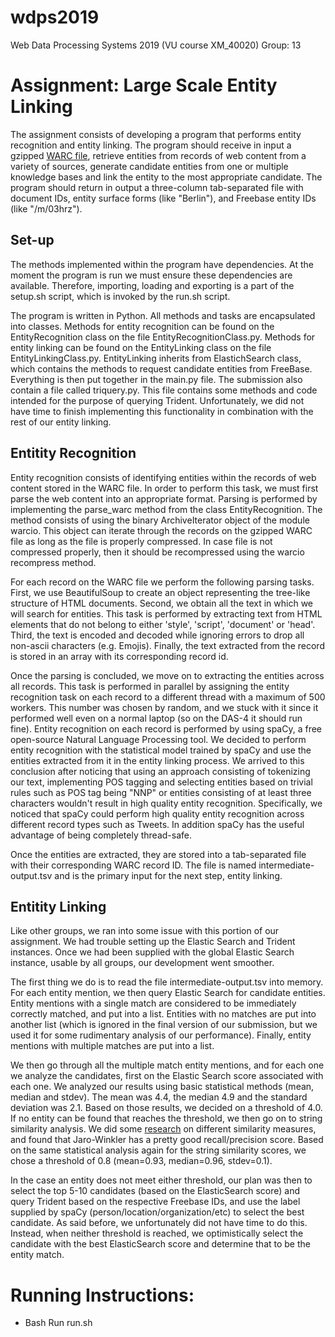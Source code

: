 # wdps2019
Web Data Processing Systems 2019 (VU course XM_40020)
Group: 13 

# Assignment: Large Scale Entity Linking

The assignment consists of developing a program that performs entity recognition and entity linking. 
The program should receive in input a gzipped [WARC file](https://en.wikipedia.org/wiki/Web_ARChive),
retrieve entities from records of web content from a variety of sources, generate candidate entities 
from one or multiple knowledge bases and link the entity to the most appropriate candidate. The program 
should return in output a three-column tab-separated file with document IDs, entity surface forms (like
"Berlin"), and Freebase entity IDs (like "/m/03hrz").  

## Set-up

The methods implemented within the program have dependencies. At the moment the program is run we
must ensure these dependencies are available. Therefore, importing, loading and exporting is a part 
of the setup.sh script, which is invoked by the run.sh script.

The program is written in Python. All methods and tasks are encapsulated into classes. Methods 
for entity recognition can be found on the EntityRecognition class on the file EntityRecognitionClass.py.
Methods for entity linking can be found on the EntityLinking class on the file EntityLinkingClass.py.
EntityLinking inherits from ElastichSearch class, which contains the methods to request candidate entities 
from FreeBase. Everything is then put together in the main.py file.
The submission also contain a file called triquery.py. This file contains some methods and code intended
for the purpose of querying Trident. Unfortunately, we did not have time to finish implementing this functionality
in combination with the rest of our entity linking.

## Entitity Recognition

Entity recognition consists of identifying entities within the records of web content stored in the 
WARC file. In order to perform this task, we must first parse the web content into an appropriate
format. Parsing is performed by implementing the parse_warc method from the class EntityRecognition.
The method consists of using the binary ArchiveIterator object of the module warcio. This 
object can iterate through the records on the gzipped WARC file as long as the file is properly
compressed. In case file is not compressed properly, then it should be recompressed using the warcio
recompress method. 

For each record on the WARC file we perform the following parsing tasks. First, we use BeautifulSoup to 
create an object representing the tree-like structure of HTML documents. Second, we obtain all the text
in which we will search for entities. This task is performed by extracting text from HTML elements that 
do not belong to either 'style', 'script', 'document' or 'head'. Third, the text is encoded and decoded
while ignoring errors to drop all non-ascii characters (e.g. Emojis). Finally, the text extracted from the 
record is stored in an array with its corresponding record id. 

Once the parsing is concluded, we move on to extracting the entities across all records. This task is 
performed in parallel by assigning the entity recognition task on each record to a different thread 
with a maximum of 500 workers. This number was chosen by random, and we stuck with it since it performed well
even on a normal laptop (so on the DAS-4 it should run fine). Entity recognition on each record is performed 
by using spaCy, a free open-source Natural Language Processing tool. We decided to perform entity recognition 
with the statistical model trained by spaCy and use the entities extracted from it in the entity linking process. 
We arrived to this conclusion after noticing that using an approach consisting of tokenizing our text, 
implementing POS tagging and selecting entities based on trivial rules such as POS tag being "NNP" or 
entities consisting of at least three characters wouldn't result in high quality entity recognition. Specifically, 
we noticed that spaCy could perform high quality entity recognition across different record types such as Tweets. 
In addition spaCy has the useful advantage of being completely thread-safe. 

Once the entities are extracted, they are stored into a tab-separated file with their corresponding WARC record ID. 
The file is named intermediate-output.tsv and is the primary input for the next step, entity linking. 


## Entitity Linking
Like other groups, we ran into some issue with this portion of our assignment. We had trouble setting up the Elastic Search 
and Trident instances. Once we had been supplied with the global Elastic Search instance, usable by all groups, our
development went smoother.

The first thing we do is to read the file intermediate-output.tsv into memory. For each entity mention, we then query Elastic Search
for candidate entities. Entity mentions with a single match are considered to be immediately correctly matched, and put into
a list. Entities with no matches are put into another list (which is ignored in the final version of our submission, but we used
it for some rudimentary analysis of our performance). Finally, entity mentions with multiple matches are put into a list.

We then go through all the multiple match entity mentions, and for each one we analyze the candidates, first on the Elastic Search
score associated with each one. We analyzed our results using basic statistical methods (mean, median and stdev). The mean was 4.4, the median 4.9 and the standard deviation was 2.1. Based on those results, we decided on a threshold of 4.0. If no entity can be found that reaches the threshold, we then go on to string similarity analysis. We did some [research](https://www.cs.cmu.edu/~wcohen/postscript/ijcai-ws-2003.pdf) on different similarity measures, and found that Jaro-Winkler has a pretty good recall/precision score. Based on the same statistical analysis again for the string similarity scores, we chose a threshold of 0.8 (mean=0.93, median=0.96, stdev=0.1).

In the case an entity does not meet either threshold, our plan was then to select the top 5-10 candidates (based on the ElasticSearch score) and query Trident based on the respective Freebase IDs, and use the label supplied by spaCy (person/location/organization/etc) to select the best candidate. As said before, we unfortunately did not have time to do this. Instead, when neither threshold is reached, we optimistically select the candidate with the best ElasticSearch score and determine that to be the entity match.


# Running Instructions:
- Bash Run run.sh <warc-file-name>
